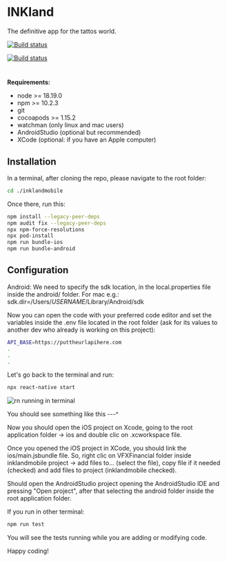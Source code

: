 # INKland

The definitive app for the tattos world.

[![Build status](https://build.appcenter.ms/v0.1/apps/a9e30cf3-5304-47a0-921c-2ab9158d63b7/branches/dev/badge)](https://appcenter.ms)

[![Build status](https://build.appcenter.ms/v0.1/apps/c6c3c56b-8256-4ba8-be06-7629283d5f0d/branches/dev/badge)](https://appcenter.ms)

#

**Requirements:**

<!-- UL -->

- node >= 18.19.0
- npm >= 10.2.3
- git
- cocoapods >= 1.15.2
- watchman (only linux and mac users)
- AndroidStudio (optional but recommended)
- XCode (optional: if you have an Apple computer)

## Installation

In a terminal, after cloning the repo, please navigate to the root folder:

```bash
cd ./inklandmobile
```

Once there, run this:

```bash
npm install --legacy-peer-deps
npm audit fix --legacy-peer-deps
npx npm-force-resolutions
npx pod-install
npm run bundle-ios
npm run bundle-android
```

## Configuration

Android: We need to specify the sdk location, in the local.properties file inside the android/ folder.
For mac e.g.: sdk.dir=/Users/_USERNAME_/Library/Android/sdk

Now you can open the code with your preferred code editor and set the variables inside the .env file located in the root folder (ask for its values to another dev who already is working on this project):

```bash
API_BASE=https://puttheurlapihere.com
.
.
.
```

Let's go back to the terminal and run:

```bash
npx react-native start
```

![rn running in terminal](https://media.geeksforgeeks.org/wp-content/uploads/20221208184915/npxreactnativestart.png)

You should see something like this ---^

Now you should open the iOS project on Xcode, going to the root application folder -> ios and double clic on .xcworkspace file.

Once you opened the iOS project in XCode, you should link the ios/main.jsbundle file. So, right clic on VFXFinancial folder inside inklandmobile project -> add files to... (select the file), copy file if it needed (checked) and add files to project (inklandmobile checked).

Should open the AndroidStudio project opening the AndroidStudio IDE and pressing "Open project", after that selecting the android folder inside the root application folder.

If you run in other terminal:

```bash
npm run test
```

You will see the tests running while you are adding or modifying code.

Happy coding!
